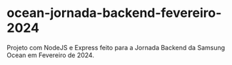 # ocean-jornada-backend-fevereiro-2024
Projeto com NodeJS e Express feito para a Jornada Backend da Samsung Ocean em Fevereiro de 2024.
